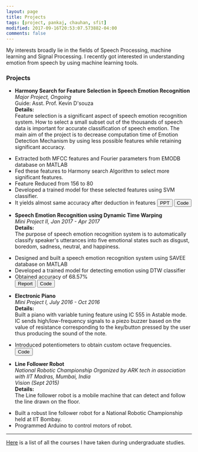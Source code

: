 ```yaml
---
layout: page
title: Projects
tags: [project, pankaj, chauhan, sfit]
modified: 2017-09-16T20:53:07.573882-04:00
comments: false
---
```


My interests broadly lie in the fields of Speech Processing, machine learning and Signal Processing.
I recently got interested in understanding emotion from speech by using machine learning tools.


### Projects

* **Harmony Search for Feature Selection in Speech Emotion Recognition**  
*Major Project, Ongoing*  
Guide: Asst. Prof. Kevin D'souza  
**Details:**  
Feature selection is a significant aspect of speech emotion recognition system.
How to select a small subset out of the thousands of speech data is important for accurate classification of speech emotion.
The main aim of the project is to decrease computation time of Emotion Detection Mechanism by using less possible features while retaining significant accuracy.
- Extracted both MFCC features and Fourier parameters from EMODB database on MATLAB
- Fed these features to Harmony search Algorithm to select more significant features.
- Feature Reduced from 156 to 80
- Developed a trained model for these selected features using SVM classifier.
- It yields almost same accuracy after deduction in features
[<button type="button" class="btn btn-info">PPT</button>](/reports/be-proj-present.pdf)
[<button type="button" class="btn btn-danger">Code</button>](https://github.com/cpankajr/Harmony-Search-for-Feature-Selection-in-ASER)  

* **Speech Emotion Recognition using Dynamic Time Warping**  
*Mini Project II, Jan 2017 - Apr 2017*    
**Details:**  
The purpose of speech emotion recognition system is to automatically classify speaker's utterances into five emotional states such as disgust, boredom, sadness, neutral, and happiness.
- Designed and built a speech emotion recognition system using SAVEE database on MATLAB
- Developed a trained model for detecting emotion using DTW classifier
- Obtained accuracy of 68.57%  
[<button type="button" class="btn btn-info">Report</button>](/reports/Mini-Project-2.pdf)
[<button type="button" class="btn btn-danger">Code</button>](https://github.com/cpankajr/Speech-Emotion-Recognition-using-DTW)  

* **Electronic Piano**  
*Mini Project I, July 2016 - Oct 2016*  
**Details:**  
Built a piano with variable tuning feature using IC 555 in Astable mode.
IC sends high/low-frequency signals to a piezo buzzer based on the value of resistance corresponding to the key/button
pressed by the user thus producing the sound of the note. 
- Introduced potentiometers to obtain custom octave frequencies.  
[<button type="button" class="btn btn-danger">Code</button>](https://github.com/cpankajr/p1)  

* **Line Follower Robot**  
*National Robotic Championship Organized by ARK tech in association with IIT Madras, Mumbai, India*  
*Vision (Sept 2015)*    
**Details:**  
The Line follower robot is a mobile machine that can detect and follow the line drawn on the floor.
- Built a robust line follower robot for a National Robotic Championship held at IIT Bombay.
- Programmed Arduino to control motors of robot.  

-----
  

[Here](/projects/courses) is a list of all the courses I have taken during undergraduate studies.
